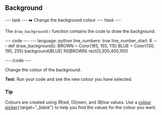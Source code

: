 <h2 class="c-project-heading--task">Background</h2>

--- task ---
➡️ Change the background colour
--- /task --- 

The `draw_background()` function contains the code to draw the background. 

<div class="c-project-code">
--- code ---
---
language: python
line_numbers: true
line_number_start: 8
---
def draw_background():
    BROWN = Color(185, 155, 115)
    BLUE = Color(130, 195, 255)
    background(BLUE) 
    fill(BROWN)
    rect(0,300,400,100)

--- /code ---
</div>

Change the colour of the background. 

**Test:** Run your code and see the new colour you have selected. 

<div class="c-project-callout c-project-callout--tip">

### Tip

Colours are created using (R)ed, (G)reen, and (B)lue values. Use a [colour picker](https://htmlcolorcodes.com/){:target="_blank"} to help you find the values for the colour you want. 

</div>
